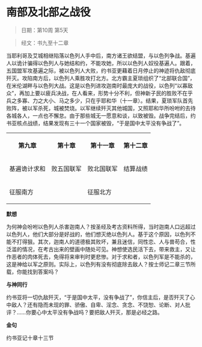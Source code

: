 # 南部及北部之战役 

> 日期：第10周 第5天

> 经文：书九至十二章

当耶利哥及艾城相继陷落以色列人手中后，南方诸王欲结盟，与以色列争战。基遍人以诡计骗得以色列人与她结和约，不能攻她，所以以色列人奴役基遍人。跟着，五国盟军攻基遍之际，被以色列人大败，约书亚更藉着日月停止的神迹将仇敌彻底歼灭。攻陷南方后，以色列人乘胜攻打北方。北方霸主夏琐组织了“北部联合国”，在米伦湖畔与以色列大战。这是以色列进攻迦南时最庞大的战役，以色列“以寡敌众”，再加上要以疲兵决战，在人看来，形势十分不利，但神新子民的胜败不在乎兵之多寡、力之大小、马之多少，只在乎耶和华（十一章）。结果，夏琐军队首先败阵，被以军杀死，城被焚烧。以军继续歼灭其他城国，又照耶和华所吩咐的去待各城各人，一点也不懈怠。由于那些城无一愿意和谈，以致被毁。战争完结后，约书亚核点战绩，结果发现有三十一个国家被毁，“于是国中太平没有争战了”。

<table>
 <tbody>
  <tr>
   <th><p>第九章</p></th>
   <th><p>第十章</p></th>
   <th><p>第十一章</p></th>
   <th><p>第十二章</p></th>
  </tr>
  <tr>
   <td><p>基遍诡计求和</p></td>
   <td><p>败五国联军</p></td>
   <td><p>败北国联军</p></td>
   <td><p>结算战绩</p></td>
  </tr>
  <tr>
   <td colspan="2"><p>征服南方</p></td>
   <td colspan="2"><p>征服北方</p></td>
  </tr>
 </tbody>
</table>

**默想**

为何神会吩咐以色列人杀害迦南人？按圣经及考古资料所得，当时迦南人口远超过以色列人，他们大部分是好战的，他们想灭绝以色列人。基于这个原因，以色列不能不打得狠。其次，迦南人的道德极其败坏，兼且迷信，同性恋、人与兽苟合，性泛滥的情况，在考古出来的壁画中随处可见。神想使选民活下去，带来救主，又让作恶者的肉体死去，免得将来审判时更悲惨。对于求和者，以色列军是不能杀的，这是神给以军之原则。实际上，以色列有没有彻底除去敌人？按士师记二章三节所载，你能找到答案吗？

**与神同行**

约书亚将一切仇敌歼灭，“于是国中太平，没有争战了”，你信主后，是否歼灭了心中敌人？还有隐而未现的罪、骄傲、自卑、淫念、贪念、不饶恕、论断、对人批评？……你要心中太平没有争战吗？要把敌人歼灭，那是必经之路。

**金句**

约书亚记十章十三节



